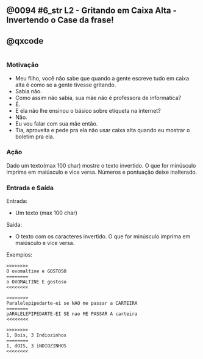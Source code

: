 ## @0094 #6_str L2 - Gritando em Caixa Alta - Invertendo o Case da frase!
## @qxcode

![]()

### Motivação

*   Meu filho, você não sabe que quando a gente escreve tudo em caixa alta é como se a gente tivesse gritando.
*   Sabia não.
*   Como assim não sabia, sua mãe não é professora de informática?
*   É.
*   E ela não lhe ensinou o básico sobre etiqueta na internet?
*   Não.
*   Eu vou falar com sua mãe então.
*   Tia, aproveita e pede pra ela não usar caixa alta quando eu mostrar o boletim pra ela.

### Ação

Dado um texto(max 100 char) mostre o texto invertido. O que for minúsculo imprima em maiúsculo e vice versa. Números e pontuação deixe inalterado.

### Entrada e Saída

Entrada:

*   Um texto (max 100 char)

Saída:

*   O texto com os caracteres invertido. O que for minúsculo imprima em maiúsculo e vice versa.

Exemplos:

```
>>>>>>>>
O ovomaltine e GOSTOSO
========
o OVOMALTINE E gostoso
<<<<<<<<

>>>>>>>>
Paralelepipedarte-ei se NAO me passar a CARTEIRA
========
pARALELEPIPEDARTE-EI SE nao ME PASSAR A carteira
<<<<<<<<

>>>>>>>>
1, Dois, 3 Indiozinhos
========
1, dOIS, 3 iNDIOZINHOS
<<<<<<<<
```

<!---

--->